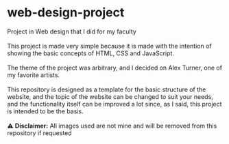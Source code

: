# web-design-project
Project in Web design that I did for my faculty
<br><br>This project is made very simple because it is made with the intention of showing the basic concepts of HTML, CSS and JavaScript.
<br><br>The theme of the project was arbitrary, and I decided on Alex Turner, one of my favorite artists.
<br><br>This repository is designed as a template for the basic structure of the website, and the topic of the website can be changed to suit your needs, and the functionality itself can be improved a lot since, as I said, this project is intended to be the basis.
<br><br>:warning: **Disclaimer:** All images used are not mine and will be removed from this repository if requested
